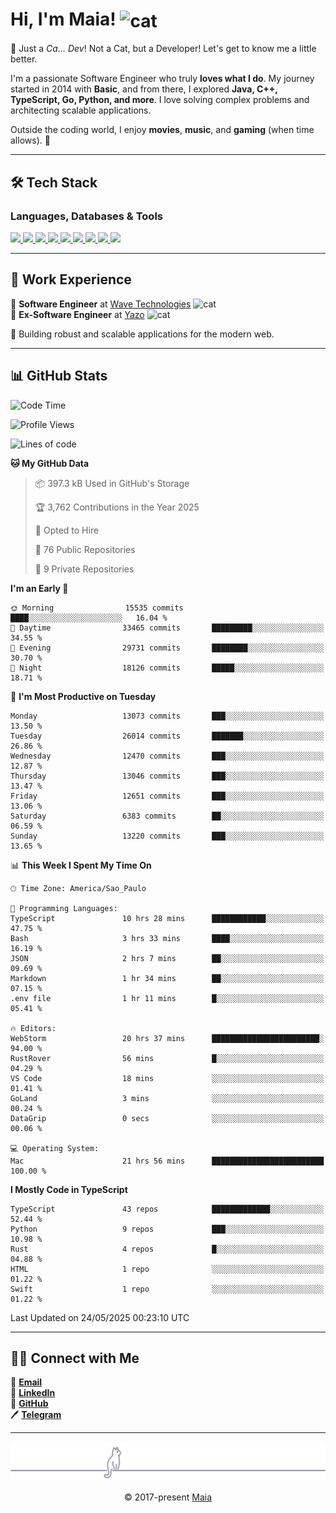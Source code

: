 <h1 align="left">Hi, I'm Maia! 
<img src="https://emojis.slackmojis.com/emojis/images/1643509834/36299/black-cat.gif?1643509834" width="50" height="60" align="center" alt="cat"/>
</h1>

🎩 Just a *Ca... Dev*! Not a Cat, but a Developer! Let's get to know me a little better.

I'm a passionate Software Engineer who truly **loves what I do**. My journey started in 2014 with **Basic**, and from there, I explored **Java, C++, TypeScript, Go, Python, and more**. I love solving complex problems and architecting scalable applications.

Outside the coding world, I enjoy **movies**, **music**, and **gaming** (when time allows). 🚀

---

## 🛠️ Tech Stack

### Languages, Databases & Tools
<p>
  <a href="https://www.typescriptlang.org">
    <img src="https://skillicons.dev/icons?i=ts" />
  </a>
  <a href="https://go.dev">
    <img src="https://skillicons.dev/icons?i=go" />
  </a>
  <a href="https://www.python.org">
    <img src="https://skillicons.dev/icons?i=python" />
  </a>
  <a href="https://gradle.org">
    <img src="https://skillicons.dev/icons?i=gradle" />
  </a>
  <a href="https://redis.io">
    <img src="https://skillicons.dev/icons?i=redis" />
  </a>
  <a href="https://www.mongodb.com">
    <img src="https://skillicons.dev/icons?i=mongodb" />
  </a>
  <a href="https://nodejs.org">
    <img src="https://skillicons.dev/icons?i=nodejs" />
  </a>
  <a href="https://www.javascript.com">
    <img src="https://skillicons.dev/icons?i=js" />
  </a>
  <a href="https://www.docker.com">
    <img src="https://skillicons.dev/icons?i=docker" />
  </a>
</p>

---

## 💼 Work Experience

🔹 **Software Engineer** at [Wave Technologies](https://www.linkedin.com/company/wave-technologies-oficial/)   <img src="https://media.giphy.com/media/WUlplcMpOCEmTGBtBW/giphy.gif" width="30" alt="cat"> <br>
🔹 **Ex-Software Engineer** at [Yazo](https://yazo.com.br/) <img src="https://media.giphy.com/media/WUlplcMpOCEmTGBtBW/giphy.gif" width="30" alt="cat"> <br>

🚀 Building robust and scalable applications for the modern web.

---

## 📊 GitHub Stats

<!--START_SECTION:waka-->
![Code Time](http://img.shields.io/badge/Code%20Time-6%2C015%20hrs%2036%20mins-blue)

![Profile Views](http://img.shields.io/badge/Profile%20Views-5-blue)

![Lines of code](https://img.shields.io/badge/From%20Hello%20World%20I%27ve%20Written-19.4%20million%20lines%20of%20code-blue)

**🐱 My GitHub Data** 

> 📦 397.3 kB Used in GitHub's Storage 
 > 
> 🏆 3,762 Contributions in the Year 2025
 > 
> 💼 Opted to Hire
 > 
> 📜 76 Public Repositories 
 > 
> 🔑 9 Private Repositories 
 > 
**I'm an Early 🐤** 

```text
🌞 Morning                15535 commits       ████░░░░░░░░░░░░░░░░░░░░░   16.04 % 
🌆 Daytime                33465 commits       █████████░░░░░░░░░░░░░░░░   34.55 % 
🌃 Evening                29731 commits       ████████░░░░░░░░░░░░░░░░░   30.70 % 
🌙 Night                  18126 commits       █████░░░░░░░░░░░░░░░░░░░░   18.71 % 
```
📅 **I'm Most Productive on Tuesday** 

```text
Monday                   13073 commits       ███░░░░░░░░░░░░░░░░░░░░░░   13.50 % 
Tuesday                  26014 commits       ███████░░░░░░░░░░░░░░░░░░   26.86 % 
Wednesday                12470 commits       ███░░░░░░░░░░░░░░░░░░░░░░   12.87 % 
Thursday                 13046 commits       ███░░░░░░░░░░░░░░░░░░░░░░   13.47 % 
Friday                   12651 commits       ███░░░░░░░░░░░░░░░░░░░░░░   13.06 % 
Saturday                 6383 commits        ██░░░░░░░░░░░░░░░░░░░░░░░   06.59 % 
Sunday                   13220 commits       ███░░░░░░░░░░░░░░░░░░░░░░   13.65 % 
```


📊 **This Week I Spent My Time On** 

```text
🕑︎ Time Zone: America/Sao_Paulo

💬 Programming Languages: 
TypeScript               10 hrs 28 mins      ████████████░░░░░░░░░░░░░   47.75 % 
Bash                     3 hrs 33 mins       ████░░░░░░░░░░░░░░░░░░░░░   16.19 % 
JSON                     2 hrs 7 mins        ██░░░░░░░░░░░░░░░░░░░░░░░   09.69 % 
Markdown                 1 hr 34 mins        ██░░░░░░░░░░░░░░░░░░░░░░░   07.15 % 
.env file                1 hr 11 mins        █░░░░░░░░░░░░░░░░░░░░░░░░   05.41 % 

🔥 Editors: 
WebStorm                 20 hrs 37 mins      ████████████████████████░   94.00 % 
RustRover                56 mins             █░░░░░░░░░░░░░░░░░░░░░░░░   04.29 % 
VS Code                  18 mins             ░░░░░░░░░░░░░░░░░░░░░░░░░   01.41 % 
GoLand                   3 mins              ░░░░░░░░░░░░░░░░░░░░░░░░░   00.24 % 
DataGrip                 0 secs              ░░░░░░░░░░░░░░░░░░░░░░░░░   00.06 % 

💻 Operating System: 
Mac                      21 hrs 56 mins      █████████████████████████   100.00 % 
```

**I Mostly Code in TypeScript** 

```text
TypeScript               43 repos            █████████████░░░░░░░░░░░░   52.44 % 
Python                   9 repos             ███░░░░░░░░░░░░░░░░░░░░░░   10.98 % 
Rust                     4 repos             █░░░░░░░░░░░░░░░░░░░░░░░░   04.88 % 
HTML                     1 repo              ░░░░░░░░░░░░░░░░░░░░░░░░░   01.22 % 
Swift                    1 repo              ░░░░░░░░░░░░░░░░░░░░░░░░░   01.22 % 
```




 Last Updated on 24/05/2025 00:23:10 UTC
<!--END_SECTION:waka-->

---

## 👯‍👨 Connect with Me
📧 **[Email](mailto:gabrielmaialva33@gmail.com)**  
🔗 **[LinkedIn](https://www.linkedin.com/in/gabriel-maia-183984239)**  
🐙 **[GitHub](https://github.com/gabrielmaialva33)**  
🖊 **[Telegram](https://t.me/sr_mrootx)**

---

<p align="center"><img src="https://raw.githubusercontent.com/gabrielmaialva33/gabrielmaialva33/master/assets/gray0_ctp_on_line.svg?sanitize=true" /></p>
<p align="center">&copy; 2017-present <a href="https://github.com/gabrielmaialva33/" target="_blank">Maia</a></p>
